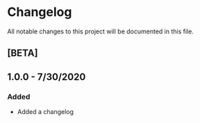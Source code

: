 # Changelog

All notable changes to this project will be documented in this file.

## [BETA]

## 1.0.0 - 7/30/2020

### Added
- Added a changelog


